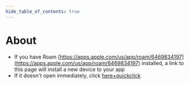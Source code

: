 ```yaml
---
hide_table_of_contents: true
---
```


# About

-   If you have Roam [https://apps.apple.com/us/app/roam/6469834197](https://apps.apple.com/us/app/roam/6469834197) installed, a link to this page will install a new device to your app
-   If it doesn't open immediately, click [here+quickclick](roamforroku://roam.msd3.io/deep-link/about)
